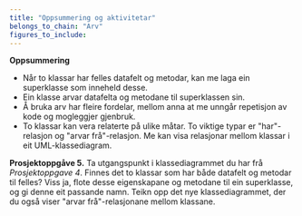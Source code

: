 ```yaml
---
title: "Oppsummering og aktivitetar"
belongs_to_chain: "Arv"
figures_to_include:
---
```


**Oppsummering**

- Når to klassar har felles datafelt og metodar, kan me laga ein superklasse som inneheld desse.
- Ein klasse arvar datafelta og metodane til superklassen sin.
- Å bruka arv har fleire fordelar, mellom anna at me unngår repetisjon av kode og mogleggjer gjenbruk.
- To klassar kan vera relaterte på ulike måtar. To viktige typar er "har"-relasjon og "arvar frå"-relasjon. Me kan visa relasjonar mellom klassar i eit UML-klassediagram.

**Prosjektoppgåve 5.** Ta utgangspunkt i klassediagrammet du har frå *Prosjektoppgave 4*. Finnes det to klassar som har både datafelt og metodar til felles? Viss ja, flote desse eigenskapane og metodane til ein superklasse, og gi denne eit passande namn. Teikn opp det nye klassediagrammet, der du også viser "arvar frå"-relasjonane mellom klassane.


